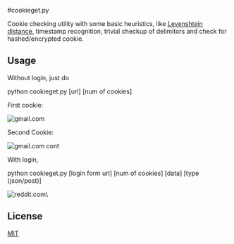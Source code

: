 #cookieget.py

Cookie checking utility with some basic heuristics, like [Levenshtein distance](http://en.wikipedia.org/wiki/Levenshtein_distance), timestamp recognition, trivial checkup of delimitors and check for hashed/encrypted cookie. 

## Usage

Without login, just do

python cookieget.py [url] [num of cookies]

First cookie:

![gmail.com](http://i.imgur.com/SpgN5BA.png)


Second Cookie:

![gmail.com cont](http://i.imgur.com/QGnIi9L.png)


With login,

python cookieget.py [login form url] [num of cookies] [data] [type (json/post)]

![reddit.com](http://i.imgur.com/WHhkgfA.png?0)\

## License

[MIT](http://www.opensource.org/licenses/MIT)
